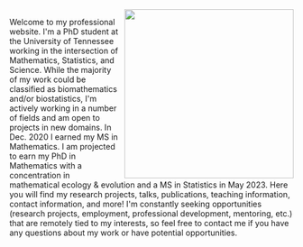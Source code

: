 <img style="float:right; padding-left:10px" src="https://user-images.githubusercontent.com/60552206/102303928-47c1ed80-3f2a-11eb-9826-7f23b090a261.PNG" width="300">

Welcome to my professional website. I'm a PhD student at the University of Tennessee working in the intersection of Mathematics, Statistics, and Science. While the majority of my work could be classified as biomathematics and/or biostatistics, I'm actively working in a number of fields and am open to projects in new domains. In Dec. 2020 I earned my MS in Mathematics. I am projected to earn my PhD in Mathematics with a concentration in mathematical ecology & evolution and a MS in Statistics in May 2023. Here you will find my research projects, talks, publications, teaching information, contact information, and more! I'm constantly seeking opportunities (research projects, employment, professional development, mentoring, etc.) that are remotely tied to my interests, so feel free to contact me if you have any questions about my work or have potential opportunities. 

